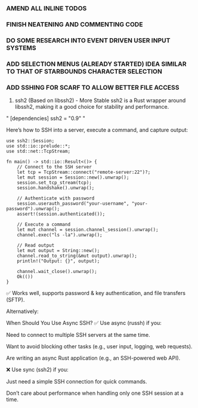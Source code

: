 ### AMEND ALL INLINE TODOS

### FINISH NEATENING AND COMMENTING CODE

### DO SOME RESEARCH INTO EVENT DRIVEN USER INPUT SYSTEMS

### ADD SELECTION MENUS (ALREADY STARTED) IDEA SIMILAR TO THAT OF STARBOUNDS CHARACTER SELECTION

### ADD SSHING FOR SCARF TO ALLOW BETTER FILE ACCESS

1. ssh2 (Based on libssh2) - More Stable
ssh2 is a Rust wrapper around libssh2, making it a good choice for stability and performance.

"
[dependencies]
ssh2 = "0.9"
"

Here’s how to SSH into a server, execute a command, and capture output:


```
use ssh2::Session;
use std::io::prelude::*;
use std::net::TcpStream;

fn main() -> std::io::Result<()> {
    // Connect to the SSH server
    let tcp = TcpStream::connect("remote-server:22")?;
    let mut session = Session::new().unwrap();
    session.set_tcp_stream(tcp);
    session.handshake().unwrap();

    // Authenticate with password
    session.userauth_password("your-username", "your-password").unwrap();
    assert!(session.authenticated());

    // Execute a command
    let mut channel = session.channel_session().unwrap();
    channel.exec("ls -la").unwrap();

    // Read output
    let mut output = String::new();
    channel.read_to_string(&mut output).unwrap();
    println!("Output: {}", output);

    channel.wait_close().unwrap();
    Ok(())
}
```
✅ Works well, supports password & key authentication, and file transfers (SFTP).


Alternatively:


When Should You Use Async SSH?
✅ Use async (russh) if you:

Need to connect to multiple SSH servers at the same time.

Want to avoid blocking other tasks (e.g., user input, logging, web requests).

Are writing an async Rust application (e.g., an SSH-powered web API).

❌ Use sync (ssh2) if you:

Just need a simple SSH connection for quick commands.

Don’t care about performance when handling only one SSH session at a time.
